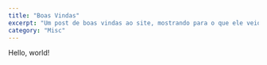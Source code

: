 ```yaml
---
title: "Boas Vindas"
excerpt: "Um post de boas vindas ao site, mostrando para o que ele veio."
category: "Misc"
---
```


Hello, world!